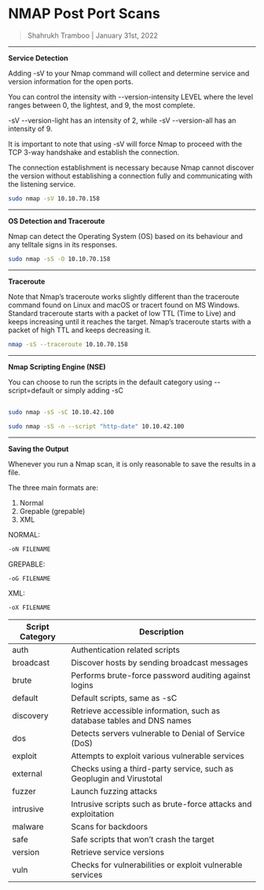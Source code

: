 # NMAP Post Port Scans

> Shahrukh Tramboo | January 31st, 2022

---

**Service Detection**

Adding -sV to your Nmap command will collect and determine service and version information for the open ports.

You can control the intensity with --version-intensity LEVEL where the level ranges between 0, the lightest, and 9, the most complete.

-sV --version-light has an intensity of 2, while -sV --version-all has an intensity of 9.

It is important to note that using -sV will force Nmap to proceed with the TCP 3-way handshake and establish the connection.

The connection establishment is necessary because Nmap cannot discover the version without establishing a connection fully and communicating with the listening service.

```bash
sudo nmap -sV 10.10.70.158
```

---

**OS Detection and Traceroute**

Nmap can detect the Operating System (OS) based on its behaviour and any telltale signs in its responses.

```bash
sudo nmap -sS -O 10.10.70.158
```

---

**Traceroute**

Note that Nmap’s traceroute works slightly different than the traceroute command found on Linux and macOS or tracert found on MS Windows. Standard traceroute starts with a packet of low TTL (Time to Live) and keeps increasing until it reaches the target. Nmap’s traceroute starts with a packet of high TTL and keeps decreasing it.

```bash
nmap -sS --traceroute 10.10.70.158
```

---

**Nmap Scripting Engine (NSE)**

You can choose to run the scripts in the default category using --script=default or simply adding -sC

##

```bash
sudo nmap -sS -sC 10.10.42.100

sudo nmap -sS -n --script "http-date" 10.10.42.100
```

---

**Saving the Output**

Whenever you run a Nmap scan, it is only reasonable to save the results in a file.

The three main formats are:

1. Normal
2. Grepable (grepable)
3. XML

NORMAL:

```bash
-oN FILENAME
```

GREPABLE:

```bash
-oG FILENAME
```

XML:

```bash
-oX FILENAME
```

| Script Category | Description                                                            |
| --------------- | ---------------------------------------------------------------------- |
| auth            | Authentication related scripts                                         |
| broadcast       | Discover hosts by sending broadcast messages                           |
| brute           | Performs brute-force password auditing against logins                  |
| default         | Default scripts, same as -sC                                           |
| discovery       | Retrieve accessible information, such as database tables and DNS names |
| dos             | Detects servers vulnerable to Denial of Service (DoS)                  |
| exploit         | Attempts to exploit various vulnerable services                        |
| external        | Checks using a third-party service, such as Geoplugin and Virustotal   |
| fuzzer          | Launch fuzzing attacks                                                 |
| intrusive       | Intrusive scripts such as brute-force attacks and exploitation         |
| malware         | Scans for backdoors                                                    |
| safe            | Safe scripts that won’t crash the target                               |
| version         | Retrieve service versions                                              |
| vuln            | Checks for vulnerabilities or exploit vulnerable services              |
